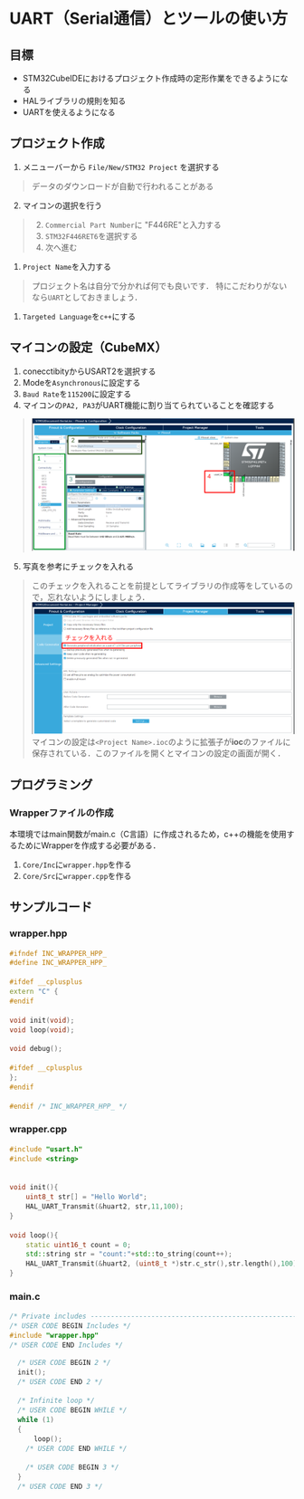 # UART（Serial通信）とツールの使い方
## 目標
- STM32CubeIDEにおけるプロジェクト作成時の定形作業をできるようになる
- HALライブラリの規則を知る
- UARTを使えるようになる

## プロジェクト作成
1. メニューバーから `File/New/STM32 Project` を選択する
>データのダウンロードが自動で行われることがある
2. マイコンの選択を行う
>   2. `Commercial Part Number`に "F446RE"と入力する
>   3. `STM32F446RET6`を選択する
>   4. 次へ進む
1. `Project Name`を入力する
> プロジェクト名は自分で分かれば何でも良いです．
> 特にこだわりがないなら`UART`としておきましょう．
1. `Targeted Language`を`c++`にする

## マイコンの設定（CubeMX）
1. conecctibityからUSART2を選択する
2. Modeを`Asynchronous`に設定する
3. `Baud Rate`を`115200`に設定する
4. マイコンの`PA2, PA3`がUART機能に割り当てられていることを確認する
>![](_res/uart_cubeMX.png)
5. 写真を参考にチェックを入れる
>このチェックを入れることを前提としてライブラリの作成等をしているので，忘れないようにしましょう．
>![](_res/cubeMX_codeGenerator.png)
マイコンの設定は`<Project Name>.ioc`のように拡張子が**ioc**のファイルに保存されている．このファイルを開くとマイコンの設定の画面が開く．

## プログラミング
### Wrapperファイルの作成
本環境ではmain関数がmain.c（C言語）に作成されるため，c++の機能を使用するためにWrapperを作成する必要がある．
1. `Core/Inc`に`wrapper.hpp`を作る
2. `Core/Src`に`wrapper.cpp`を作る




## サンプルコード
### wrapper.hpp
```c++
#ifndef INC_WRAPPER_HPP_
#define INC_WRAPPER_HPP_

#ifdef __cplusplus
extern "C" {
#endif

void init(void);
void loop(void);

void debug();

#ifdef __cplusplus
};
#endif

#endif /* INC_WRAPPER_HPP_ */
```
### wrapper.cpp
```c++
#include "usart.h"
#include <string>


void init(){
	uint8_t str[] = "Hello World";
	HAL_UART_Transmit(&huart2, str,11,100);
}

void loop(){
	static uint16_t count = 0;
	std::string str = "count:"+std::to_string(count++);
	HAL_UART_Transmit(&huart2, (uint8_t *)str.c_str(),str.length(),100);
}
```

### main.c
```c
/* Private includes ----------------------------------------------------------*/
/* USER CODE BEGIN Includes */
#include "wrapper.hpp"
/* USER CODE END Includes */
```
```c
  /* USER CODE BEGIN 2 */
  init();
  /* USER CODE END 2 */

  /* Infinite loop */
  /* USER CODE BEGIN WHILE */
  while (1)
  {
	  loop();
    /* USER CODE END WHILE */

    /* USER CODE BEGIN 3 */
  }
  /* USER CODE END 3 */
```


